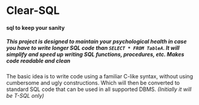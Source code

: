 # Clear-SQL
#### sql to keep your sanity


##### This project is designed to maintain your psychological health in case you have to write longer SQL code than ```SELECT * FROM TableA```. It will simplify and speed up writing SQL functions, procedures, etc. Makes code readable and clean

The basic idea is to write code using a familiar C-like syntax, without using cumbersome and ugly constructions. Which will then be converted to standard SQL code that can be used in all supported DBMS. *(Initially it will be T-SQL only)*
